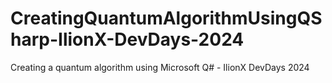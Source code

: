 # CreatingQuantumAlgorithmUsingQSharp-IlionX-DevDays-2024
Creating a quantum algorithm using Microsoft Q# - IlionX DevDays 2024
